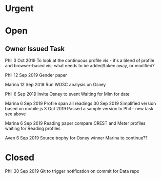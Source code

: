 Urgent
======


Open
====

Owner   Issued      Task
------------------------
Phil    3 Oct 2019  To look at the continuous profile vis - 
                    it's a blend of profile and browser-based vis; what needs to be added/taken away, or modified?

Phil    12 Sep 2019 Gender paper

Marina  12 Sep 2019 Run WOSC analysis on Osney

Phil    6 Sep 2019  Invite Osney to event
                    Waiting for Mim for date

Marina  6 Sep 2019  Profile span all readings
        30 Sep 2019 Simplified version based on mobile js
        3 Oct 2019  Passed a sample version to Phil - new task see above

Marina  6 Sep 2019  Reading paper compare CREST and Meter profiles
                    waiting for Reading profiles

Aven    6 Sep 2019  Source trophy for Osney winner
                    Marina to continue??

Closed
======

Phil    30 Sep 2019 Git to trigger notification on commit for Data repo
